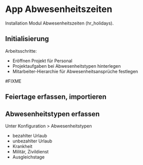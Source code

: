# App Abwesenheitszeiten
Installation Modul Abwesenheitszeiten (hr_holidays).
## Initialisierung
Arbeitsschritte:
* Eröffnen Projekt für Personal
* Projektaufgaben bei Abwesenheitstypen hinterlegen
* Mitarbeiter-Hierarchie für Abwesenheitsansprüche festlegen

#FIXME

## Feiertage erfassen, importieren


## Abwesenheitstypen erfassen
Unter Konfiguration > Abwesenheitstypen

* bezahlter Urlaub
* unbezahlter Urlaub
* Krankheit
* Militär, Zivildienst
* Ausgleichstage


